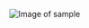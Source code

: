 ![Image of sample](https://blogger.googleusercontent.com/img/a/AVvXsEiZcQsMesTr9qgrLtVx2_YEZqkK9TEIr_2vHE-90XO0EsjfcB3Gl6C-WBdDP4H7XeaFi7M0yZo-NWbcQNncdAjJYww4Hm5z4asw1prpbgZLx9wuQEZf3_U29N3MRu01ROGSY9IINFb0-XPpXHWKu8t0YSIQjFeoN1qEMsFHym7ffpScwQK79CRpM5f2ag=s180-c)
